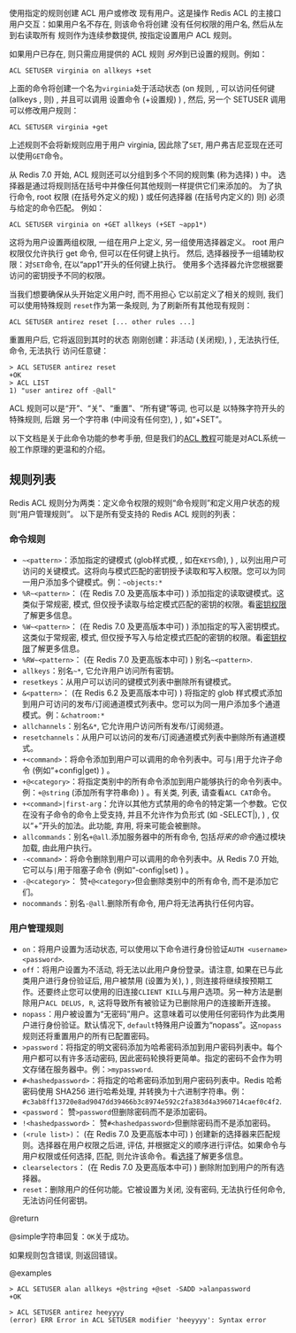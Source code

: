使用指定的规则创建 ACL 用户或修改
现有用户。这是操作 Redis ACL 的主接口
用户交互：如果用户名不存在, 则该命令将创建
没有任何权限的用户名, 然后从左到右读取所有
规则作为连续参数提供, 按指定设置用户 ACL 规则。

如果用户已存在, 则只需应用提供的 ACL 规则
*另外*到已设置的规则。例如：

    ACL SETUSER virginia on allkeys +set

上面的命令将创建一个名为`virginia`处于活动状态
 (on 规则,  , 可以访问任何键 (allkeys , 则) , 并且可以调用
设置命令 (+设置规) ) , 然后, 另一个 SETUSER 调用可以修改用户规则：

    ACL SETUSER virginia +get

上述规则不会将新规则应用于用户 virginia, 因此除了`SET`, 用户弗吉尼亚现在还可以使用`GET`命令。

从 Redis 7.0 开始, ACL 规则还可以分组到多个不同的规则集 (称为选择) ) 中。
选择器是通过将规则括在括号中并像任何其他规则一样提供它们来添加的。
为了执行命令, root 权限 (在括号外定义的规) ) 或任何选择器 (在括号内定义的) 则) 必须与给定的命令匹配。
例如：

    ACL SETUSER virginia on +GET allkeys (+SET ~app1*)

这将为用户设置两组权限, 一组在用户上定义, 另一组使用选择器定义。
root 用户权限仅允许执行 get 命令, 但可以在任何键上执行。
然后, 选择器授予一组辅助权限：对`SET`命令, 在以“app1”开头的任何键上执行。
使用多个选择器允许您根据要访问的密钥授予不同的权限。

当我们想要确保从头开始定义用户时, 而不用担心
它以前定义了相关的规则, 我们可以使用特殊规则
`reset`作为第一条规则, 为了刷新所有其他现有规则：

    ACL SETUSER antirez reset [... other rules ...]

重置用户后, 它将返回到其时的状态
刚刚创建：非活动 (关闭规), ) , 无法执行任, 命令, 无法执行
访问任意键：

    > ACL SETUSER antirez reset
    +OK
    > ACL LIST
    1) "user antirez off -@all"

ACL 规则可以是“开”、“关”、“重置”、“所有键”等词, 也可以是
以特殊字符开头的特殊规则, 后跟
另一个字符串 (中间没有任何空), ) , 如“+SET”。

以下文档是关于此命令功能的参考手册, 但是我们的[ACL 教程](/topics/acl)可能是对ACL系统一般工作原理的更温和的介绍。

## 规则列表

Redis ACL 规则分为两类：定义命令权限的规则“命令规则”和定义用户状态的规则“用户管理规则”。
以下是所有受支持的 Redis ACL 规则的列表：

### 命令规则

*   `~<pattern>`：添加指定的键模式 (glob样式模, , 如在`KEYS`命), ) , 以列出用户可访问的关键模式。这将向与模式匹配的密钥授予读取和写入权限。您可以为同一用户添加多个键模式。例：`~objects:*`
*   `%R~<pattern>`： (在 Redis 7.0 及更高版本中可) ) 添加指定的读取键模式。这类似于常规密, 模式, 但仅授予读取与给定模式匹配的密钥的权限。看[密钥权限](/topics/acl#key-permissions)了解更多信息。
*   `%W~<pattern>`： (在 Redis 7.0 及更高版本中可) ) 添加指定的写入密钥模式。这类似于常规密, 模式, 但仅授予写入与给定模式匹配的密钥的权限。看[密钥权限](/topics/acl#key-permissions)了解更多信息。
*   `%RW~<pattern>`： (在 Redis 7.0 及更高版本中可) ) 别名`~<pattern>`.
*   `allkeys`：别名`~*`, 它允许用户访问所有密钥。
*   `resetkeys`：从用户可以访问的键模式列表中删除所有键模式。
*   `&<pattern>`： (在 Redis 6.2 及更高版本中可) ) 将指定的 glob 样式模式添加到用户可访问的发布/订阅通道模式列表中。您可以为同一用户添加多个通道模式。例：`&chatroom:*`
*   `allchannels`：别名`&*`, 它允许用户访问所有发布/订阅频道。
*   `resetchannels`：从用户可以访问的发布/订阅通道模式列表中删除所有通道模式。
*   `+<command>`：将命令添加到用户可以调用的命令列表中。可与`|`用于允许子命令 (例如“+config|get) ) 。
*   `+@<category>`：将指定类别中的所有命令添加到用户能够执行的命令列表中。例：`+@string` (添加所有字符串命) ) 。有关类, 列表, 请查看`ACL CAT`命令。
*   `+<command>|first-arg`：允许以其他方式禁用的命令的特定第一个参数。它仅在没有子命令的命令上受支持, 并且不允许作为负形式 (如 -SELECT|), ) , 仅以“+”开头的加法。此功能, 弃用, 将来可能会被删除。
*   `allcommands`：别名`+@all`.添加服务器中的所有命令, 包括*将来的命令*通过模块加载, 由此用户执行。
*   `-<command>`：将命令删除到用户可以调用的命令列表中。从 Redis 7.0 开始, 它可以与`|`用于阻塞子命令 (例如“-config|set) ) 。
*   `-@<category>`： 赞`+@<category>`但会删除类别中的所有命令, 而不是添加它们。
*   `nocommands`：别名`-@all`.删除所有命令, 用户将无法再执行任何内容。

### 用户管理规则

*   `on`：将用户设置为活动状态, 可以使用以下命令进行身份验证`AUTH <username> <password>`.
*   `off`：将用户设置为不活动, 将无法以此用户身份登录。请注意, 如果在已与此类用户进行身份验证后, 用户被禁用 (设置为关), ) , 则连接将继续按预期工作。还要终止您可以使用的旧连接`CLIENT KILL`与用户选项。另一种方法是删除用户`ACL DELUS, R`, 这将导致所有被验证为已删除用户的连接断开连接。
*   `nopass`：用户被设置为“无密码”用户。这意味着可以使用任何密码作为此类用户进行身份验证。默认情况下, `default`特殊用户设置为“nopass”。这`nopass`规则还将重置用户的所有已配置密码。
*   `>password`：将指定的明文密码添加为哈希密码添加到用户密码列表中。每个用户都可以有许多活动密码, 因此密码轮换将更简单。指定的密码不会作为明文存储在服务器中。例：`>mypassword`.
*   `#<hashedpassword>`：将指定的哈希密码添加到用户密码列表中。Redis 哈希密码使用 SHA256 进行哈希处理, 并转换为十六进制字符串。例：`#c3ab8ff13720e8ad9047dd39466b3c8974e592c2fa383d4a3960714caef0c4f2`.
*   `<password`： 赞`>password`但删除密码而不是添加密码。
*   `!<hashedpassword>`： 赞`#<hashedpassword>`但删除密码而不是添加密码。
*   `(<rule list>)`： (在 Redis 7.0 及更高版本中可) ) 创建新的选择器来匹配规则。选择器在用户权限之后进, 评估, 并根据定义的顺序进行评估。如果命令与用户权限或任何选择, 匹配, 则允许该命令。看[选择](/topics/acl#selectors)了解更多信息。
*   `clearselectors`： (在 Redis 7.0 及更高版本中可) ) 删除附加到用户的所有选择器。
*   `reset`：删除用户的任何功能。它被设置为关闭, 没有密码, 无法执行任何命令, 无法访问任何密钥。

@return

@simple字符串回复：`OK`关于成功。

如果规则包含错误, 则返回错误。

@examples

    > ACL SETUSER alan allkeys +@string +@set -SADD >alanpassword
    +OK

    > ACL SETUSER antirez heeyyyy
    (error) ERR Error in ACL SETUSER modifier 'heeyyyy': Syntax error
